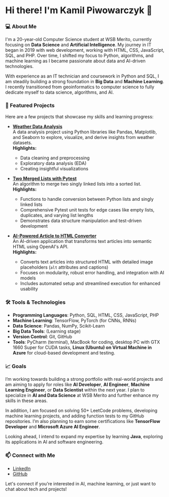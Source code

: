 # Hi there! I'm Kamil Piwowarczyk 👋

### 💻 About Me
I'm a 20-year-old Computer Science student at WSB Merito, currently focusing on **Data Science** and **Artificial Intelligence**. My journey in IT began in 2019 with web development, working with HTML, CSS, JavaScript, SQL, and PHP. Over time, I shifted my focus to Python, algorithms, and machine learning as I became passionate about data and AI-driven technologies.

With experience as an IT technician and coursework in Python and SQL, I am steadily building a strong foundation in **Big Data** and **Machine Learning**. I recently transitioned from geoinformatics to computer science to fully dedicate myself to data science, algorithms, and AI.


### 📁 Featured Projects
Here are a few projects that showcase my skills and learning progress:

- **[Weather Data Analysis](https://github.com/kamil7133/Weather_Data_Analysis_with_Pandas_Matplotlib_and_Seaborn)**  
  A data analysis project using Python libraries like Pandas, Matplotlib, and Seaborn to explore, visualize, and derive insights from weather datasets.  
  **Highlights:**  
  - Data cleaning and preprocessing  
  - Exploratory data analysis (EDA)  
  - Creating insightful visualizations  

- **[Two Merged Lists with Pytest](https://github.com/kamil7133/test_two_merged_lists_with_pytest)**  
  An algorithm to merge two singly linked lists into a sorted list.  
  **Highlights:**  
  - Functions to handle conversion between Python lists and singly linked lists  
  - Comprehensive Pytest unit tests for edge cases like empty lists, duplicates, and varying list lengths  
  - Demonstrates data structure manipulation and test-driven development  

- **[AI-Powered Article to HTML Converter](https://github.com/kamil7133/ai-article-html-converter)**  
  An AI-driven application that transforms text articles into semantic HTML using OpenAI's API.  
  **Highlights:**  
  - Converts text articles into structured HTML with detailed image placeholders (`alt` attributes and captions)  
  - Focuses on modularity, robust error handling, and integration with AI models  
  - Includes automated setup and streamlined execution for enhanced usability  

### 🛠️ Tools & Technologies
- **Programming Languages**: Python, SQL, HTML, CSS, JavaScript, PHP
- **Machine Learning**: TensorFlow, PyTorch (for CNNs, RNNs)
- **Data Science**: Pandas, NumPy, Scikit-Learn
- **Big Data Tools**: (Learning stage)
- **Version Control**: Git, GitHub
- **Tools**: PyCharm (terminal), MacBook for coding, desktop PC with GTX 1660 Super for CUDA tasks, **Linux (Ubuntu) on Virtual Machine in Azure** for cloud-based development and testing.

### 📈 Goals
I’m working towards building a strong portfolio with real-world projects and am aiming to apply for roles like **AI Developer**, **AI Engineer**, **Machine Learning Engineer**, or **Data Scientist** within the next year. I plan to specialize in **AI and Data Science** at WSB Merito and further enhance my skills in these areas. 

In addition, I am focused on solving 50+ LeetCode problems, developing machine learning projects, and adding function tests to my GitHub repositories. I’m also planning to earn some certifications like **TensorFlow Developer** and **Microsoft Azure AI Engineer**. 

Looking ahead, I intend to expand my expertise by learning **Java**, exploring its applications in AI and software engineering.


### 📫 Connect with Me
- [LinkedIn](https://www.linkedin.com/in/kamil-piwowarczyk-6ba839322/)
- [GitHub](https://github.com/kamil7133)

Let's connect if you’re interested in AI, machine learning, or just want to chat about tech and projects!
